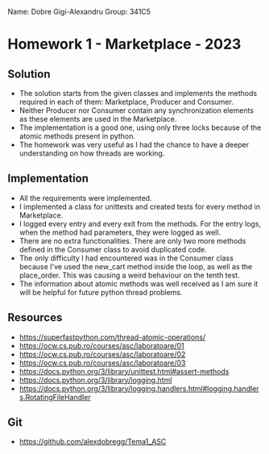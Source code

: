Name: Dobre Gigi-Alexandru
Group: 341C5

# Homework 1 - Marketplace - 2023

Solution
-
* The solution starts from the given classes and implements the methods required in each of them: Marketplace, Producer and Consumer.
* Neither Producer nor Consumer contain any synchronization elements as these elements are used in the Marketplace.
* The implementation is a good one, using only three locks because of the atomic methods present in python.
* The homework was very useful as I had the chance to have a deeper understanding on how threads are working.

Implementation
-
* All the requirements were implemented.
* I implemented a class for unittests and created tests for every method in Marketplace.
* I logged every entry and every exit from the methods. For the entry logs, when the method had parameters, they were logged as well.
* There are no extra functionalities. There are only two more methods defined in the Consumer class to avoid duplicated code.
* The only difficulty I had encountered was in the Consumer class because I've used the new_cart method inside the loop, as well as the place_order. This was causing a weird behaviour on the tenth test.
* The information about atomic methods was well received as I am sure it will be helpful for future python thread problems.


Resources
-
* https://superfastpython.com/thread-atomic-operations/
* https://ocw.cs.pub.ro/courses/asc/laboratoare/01
* https://ocw.cs.pub.ro/courses/asc/laboratoare/02
* https://ocw.cs.pub.ro/courses/asc/laboratoare/03
* https://docs.python.org/3/library/unittest.html#assert-methods
* https://docs.python.org/3/library/logging.html
* https://docs.python.org/3/library/logging.handlers.html#logging.handlers.RotatingFileHandler

Git
-
* https://github.com/alexdobregg/Tema1_ASC